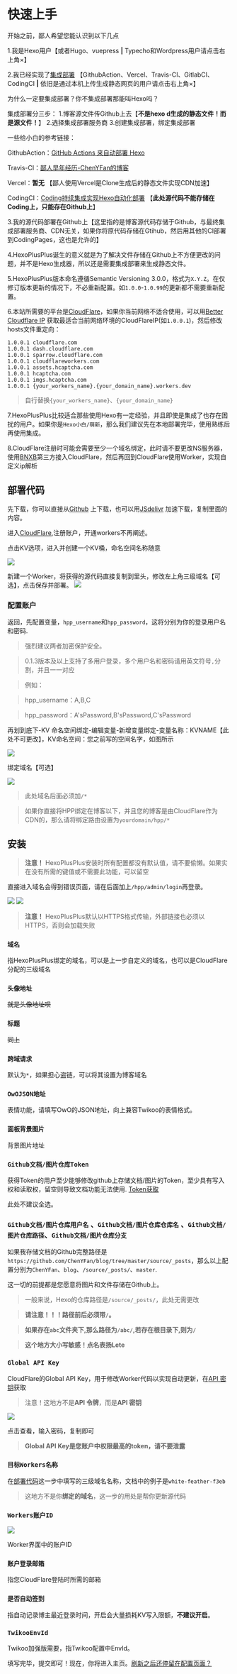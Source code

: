 # 快速上手

开始之前，鄙人希望您能认识到以下几点

1.我是Hexo用户【或者Hugo、vuepress **|** Typecho和Wordpress用户请点击右上角&times;】

2.我已经实现了[集成部署](https://hexo.io/zh-cn/docs/github-pages) 【GithubAction、Vercel、Travis-CI、GitlabCI、CodingCI **|** 依旧是通过本机上传生成静态网页的用户请点击右上角&times;】

为什么一定要集成部署？你不集成部署那能叫Hexo吗？

集成部署分三步：
1.博客源文件传Github上去【**不是hexo d生成的静态文件！而是源文件！**】
2.选择集成部署服务商
3.创建集成部署，绑定集成部署

一些给小白的参考链接：

GithubAction：[GitHub Actions 来自动部署 Hexo](https://zhuanlan.zhihu.com/p/170563000)

Travis-CI：[鄙人早年经历-ChenYFan的博客](https://blog.cyfan.top/p/e626cb30.html)

Vercel：**暂无** 【鄙人使用Vercel是Clone生成后的静态文件实现CDN加速】

CodingCI：[Coding持续集成实现Hexo自动化部署](https://colsrch.cn/posts/df35c5b1/) 【**此处源代码不能存储在Coding上，只能存在Github上**】

3.我的源代码部署在Github上【这里指的是博客源代码存储于Github，与最终集成部署服务商、CDN无关，如果你将原代码存储在Gtihub，然后用其他的CI部署到CodingPages，这也是允许的】

4.HexoPlusPlus诞生的意义就是为了解决文件存储在Github上不方便更改的问题，并不是Hexo生成器，所以还是需要集成部署来生成静态文件。

5.HexoPlusPlus版本命名遵循Semantic Versioning 3.0.0，格式为`X.Y.Z`。在仅修订版本更新的情况下，不必重新配置。如`1.0.0`-`1.0.99`的更新都不需要重新配置。

6.本站所需要的平台是[CloudFlare](https://cloudflare.com/)，如果你当前网络不适合使用，可以用[Better Cloudflare IP](https://github.com/badafans/better-cloudflare-ip) 获取最适合当前网络环境的CloudFlareIP(如`1.0.0.1`)，然后修改hosts文件重定向：

```
1.0.0.1 cloudflare.com
1.0.0.1 dash.cloudflare.com
1.0.0.1 sparrow.cloudflare.com
1.0.0.1 cloudflareworkers.com
1.0.0.1 assets.hcaptcha.com
1.0.0.1 hcaptcha.com
1.0.0.1 imgs.hcaptcha.com
1.0.0.1 {your_workers_name}.{your_domain_name}.workers.dev
```

> 自行替换`{your_workers_name}`、`{your_domain_name}`

7.HexoPlusPlus比较适合那些使用Hexo有一定经验，并且即使是集成了也存在困扰的用户。如果你是`Hexo小白/萌新`，那么我们建议先在本地部署完毕，使用熟练后再使用集成。

8.CloudFlare注册时可能会需要至少一个域名绑定，此时请不要更改NS服务器，使用[BNXB](https://cdn.bnxb.com/)第三方接入CloudFlare，然后再回到CloudFlare使用Worker，实现自定义ip解析

## 部署代码

 先下载，你可以直接从[Github](https://raw.githubusercontent.com/HexoPlusPlus/HexoPlusPlus/main/dist/index.js) 上下载，也可以用[JSdelivr](https://cdn.jsdelivr.net/gh/HexoPlusPlus/HexoPlusPlus@main/dist/index.js) 加速下载，复制里面的内容。 

 进入[CloudFlare](https://cloudflare.com),注册账户，开通workers不再阐述。 

 点击KV选项，进入并创建一个KV桶，命名空间名称随意 

![](https://cdn.jsdelivr.net/gh/HexoPlusPlus/CDN@master/doc_img/2.png) 

 新建一个Worker，将获得的源代码直接复制到里头，修改左上角三级域名【可选】，点击保存并部署。 
![](https://cdn.jsdelivr.net/gh/HexoPlusPlus/CDN@master/doc_img/1.png) 

### 配置账户

返回，先配置变量，`hpp_username`和`hpp_password`，这将分别为你的登录用户名和密码. 

> 强烈建议两者加密保护安全。

> 0.1.3版本及以上支持了多用户登录，多个用户名和密码请用英文符号`,`分割，并且一一对应

> 例如：

> hpp_username：A,B,C

> hpp_password：A'sPassword,B'sPassword,C'sPassword

再划到底下-KV 命名空间绑定-编辑变量-新增变量绑定-变量名称：KVNAME【此处不可更改】，KV命名空间：您之前写的空间名字，如图所示

![](https://cdn.jsdelivr.net/gh/HexoPlusPlus/CDN@master/doc_img/5.png) 

绑定域名【可选】

![](https://cdn.jsdelivr.net/gh/HexoPlusPlus/CDN@master/doc_img/11.png)

> 此处域名后面必须加`/*`

> 如果你直接将HPP绑定在博客以下，并且您的博客是由CloudFlare作为CDN的，那么请将绑定路由设置为`yourdomain/hpp/*`

## 安装

> **注意！** HexoPlusPlus安装时所有配置都没有默认值，请不要偷懒。如果实在没有所需的键值或不需要此功能，可以留空

直接进入域名会得到错误页面，请在后面加上`/hpp/admin/login`再登录。

![](https://cdn.jsdelivr.net/gh/HexoPlusPlus/CDN@master/doc_img/3.png)
![](https://cdn.jsdelivr.net/gh/HexoPlusPlus/CDN@master/doc_img/4.png)

> **注意！** HexoPlusPlus默认以HTTPS格式传输，外部链接也必须以HTTPS，否则会加载失败

### `域名` 
指HexoPlusPlus绑定的域名，可以是上一步自定义的域名，也可以是CloudFlare分配的三级域名

### `头像地址` 
~~就是头像地址呗~~

### `标题` 
~~同上~~

### `跨域请求` 
默认为`*`，如果担心盗链，可以将其设置为博客域名

### `OwOJSON地址`

表情功能，请填写OwO的JSON地址，向上兼容Twikoo的表情格式。

### `面板背景图片`

背景图片地址

### `Github文档/图片仓库Token`

获得Token的用户至少能够修改github上存储文档/图片的Token，至少具有写入权和读取权，留空则导致文档功能无法使用.
[Token获取](https://github.com/settings/tokens/new)

此处不建议全选。

### `Github文档/图片仓库用户名` 、`Github文档/图片仓库仓库名` 、`Github文档/图片仓库路径`、`Github文档/图片仓库分支`  

如果我存储文档的Github完整路径是`https://github.com/ChenYFan/blog/tree/master/source/_posts`，那么以上配置分别为`ChenYFan`、`blog`、`/source/_posts/`、`master`.

这一切的前提都是您愿意将图片和文件存储在Github上。

> 一般来说，Hexo的仓库路径是`/source/_posts/`，此处无需更改

> **请注意！！！路径前后必须带`/`。**

> **如果存在`abc`文件夹下,那么路径为`/abc/`,若存在根目录下,则为`/`**

> **这个地方大小写敏感！点名表扬Lete**

### `Global API Key`

CloudFlare的Global API Key，用于修改Worker代码以实现自动更新，在[API 密钥](https://dash.cloudflare.com/profile/api-tokens)获取

> 注意！这地方不是**API 令牌**，而是**API 密钥**

![](https://cdn.jsdelivr.net/gh/HexoPlusPlus/CDN@master/doc_img/16.png)

点击查看，输入密码，复制即可

> **Global API Key是您账户中权限最高的token，请不要泄露**

### `目标Workers名称`

在[部署代码](#部署代码)这一步中填写的三级域名名称，文档中的例子是`white-feather-f3eb`

> 这地方不是你**绑定的域名**，这一步的用处是帮你更新源代码

### `Workers账户ID`

![](https://cdn.jsdelivr.net/gh/HexoPlusPlus/CDN@master/doc_img/17.png)

Worker界面中的账户ID

### `账户登录邮箱`

指您CloudFlare登陆时所需的邮箱

### `是否自动签到` 

指自动记录博主最近登录时间，开启会大量损耗KV写入限额，**不建议开启**。

### `TwikooEnvId`

Twikoo加强版需要，指Twikoo配置中EnvId。


填写完毕，提交即可！现在，你将进入主页。[刷新之后还停留在配置页面？](/faq/#a2)
